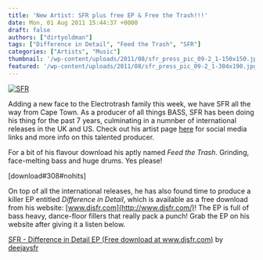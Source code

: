 ```yaml
---
title: 'New Artist: SFR plus free EP & Free the Trash!!!'
date: Mon, 01 Aug 2011 15:44:37 +0000
draft: false
authors: ["dirtyoldman"]
tags: ["Difference in Detail", "Feed the Trash", "SFR"]
categories: ["Artists", "Music"]
thumbnail: '/wp-content/uploads/2011/08/sfr_press_pic_09-2_1-150x150.jpg'
featured: '/wp-content/uploads/2011/08/sfr_press_pic_09-2_1-304x190.jpg'
---
```


[![](/wp-content/uploads/2011/08/sfr_press_pic_09-2_1.jpg "SFR")](/2011/08/01/new-artist-sfr-plus-free-ep-free-the-trash/sfr_press_pic_09-2_1/)

Adding a new face to the Electrotrash family this week, we have SFR all the way from Cape Town. As a producer of all things BASS, SFR has been doing his thing for the past 7 years, culminating in a numnber of international releases in the UK and US. Check out his artist page [here](/artists/sfr/) for social media links and more info on this talented producer.

For a bit of his flavour download his aptly named _Feed the Trash_. Grinding, face-melting bass and huge drums. Yes please!

\[download#308#nohits\]

On top of all the international releases, he has also found time to produce a killer EP entitled _Difference in Detail_, which is available as a free download from his website: [www.djsfr.com](http://www.djsfr.com/)! The EP is full of bass heavy, dance-floor fillers that really pack a punch! Grab the EP on his website after giving it a listen below.

[SFR - Difference in Detail EP (Free download at www.djsfr.com)](http://soundcloud.com/deejaysfr/sets/sfr-difference-in-detail-ep) by [deejaysfr](http://soundcloud.com/deejaysfr)

